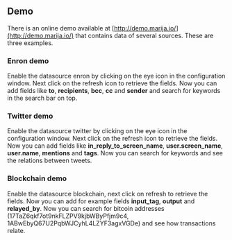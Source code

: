 ## Demo

There is an online demo available at [http://demo.marija.io/](http://demo.marija.io/) that contains data of several sources. These are three examples.

### Enron demo

Enable the datasource enron by clicking on the eye icon in the configuration window. Next click on the refresh icon to retrieve the fields. Now you can add fields like  **to**, **recipients**, **bcc**, **cc** and **sender** and search for keywords in the search bar on top.

### Twitter demo

Enable the datasource twitter by clicking on the eye icon in the configuration window. Next click on the refresh icon to retrieve the fields. Now you can add fields like **in_reply_to_screen_name**, **user.screen_name**, **user.name**, **mentions** and **tags**. Now you can search for keywords and see the relations between tweets. 

### Blockchain demo

Enable the datasource blockchain, next click on refresh to retrieve the fields. Now you can add for example fields **input_tag**, **output** and **relayed_by**. Now you can search for bitcoin addresses (17TaZ6qkf7ot9nkFLZPV9kjbWByPfjm9c4, 1ABwEbyQ67U2PqbWJCyhL4LZYF3agxVGDe) and see how transactions relate. 
